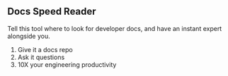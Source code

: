 ## Docs Speed Reader

Tell this tool where to look for developer docs, and have an instant expert alongside you.

1. Give it a docs repo
2. Ask it questions
3. 10X your engineering productivity